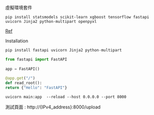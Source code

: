 虛擬環境套件
```
pip install statsmodels scikit-learn xgboost tensorflow fastapi uvicorn Jinja2 python-multipart openpyxl
```

[Ref](https://medium.com/seaniap/%E5%BF%AB%E9%80%9F%E4%B8%8A%E6%89%8B-%E7%B0%A1%E5%96%AE%E6%98%93%E6%87%82-python%E6%96%B0%E6%89%8B%E7%9A%84fastapi%E4%B9%8B%E6%97%85-ebd09dc0167b)

Installation
```python
pip install fastapi uvicorn Jinja2 python-multipart

from fastapi import FastAPI  
  
app = FastAPI()  
  
@app.get("/")  
def read_root():  
return {"Hello": "FastAPI"}
```

```
uvicorn main:app  --reload --host 0.0.0.0 --port 8000
```

測試頁面 : http://{IPv4_address}:8000/upload
